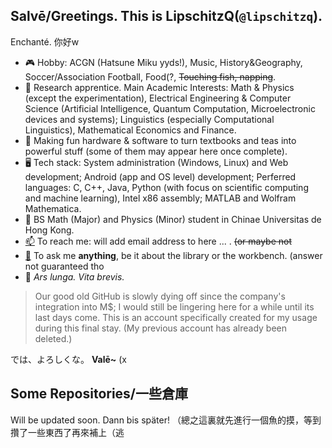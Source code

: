 ## Salvē/Greetings. This is LipschitzQ(`@lipschitzq`). 
<!--
**lipschitzq/lipschitzq** is a ✨ _special_ ✨ repository because its `README.md` (this file) appears on your GitHub profile.

Here are some ideas to get you started:

- 🔭 I’m currently working on ...
- 🌱 I’m currently learning ...
- 👯 I’m looking to collaborate on ...
- 🤔 I’m looking for help with ...
- 💬 Ask me about ...
- 📫 How to reach me: ...
- 😄 Pronouns: ...
- ⚡ Fun fact: ...
-->


Enchanté. 你好w



- 🎮 Hobby: ACGN (Hatsune Miku yyds!), Music, History&Geography, Soccer/Association Football, Food(?, ~~Touching fish, napping~~.
- 📘 Research apprentice. Main Academic Interests: Math & Physics (except the experimentation), Electrical Engineering & Computer Science (Artificial Intelligence, Quantum Computation, Microelectronic devices and systems); Linguistics (especially Computational Linguistics), Mathematical Economics and Finance.
- 🔌 Making fun hardware & software to turn textbooks and teas into powerful stuff (some of them may appear here once complete). 
- 🖥️ Tech stack: System administration (Windows, Linux) and Web development; Android (app and OS level) development; Perferred languages: C, C++, Java, Python (with focus on scientific computing and machine learning), Intel x86 assembly; MATLAB and Wolfram Mathematica. 
- 📖 BS Math (Major) and Physics (Minor) student in Chinae Universitas de Hong Kong. 
- [📫](mailto:lipschitzq@???) To reach me: will add email address to here ... . ~~(or maybe not~~
- [💬](https://github.com/lipschitzq/lipschitzq/issues) To ask me **anything**, be it about the library or the workbench. (answer not guaranteed tho
- 🌸 *Ars lunga. Vita brevis.*



> Our good old GitHub is slowly dying off since the company's integration into M$; I would still be lingering here for a while until its last days come. This is an account specifically created for my usage during this final stay. (My previous account has already been deleted.)


では、よろしくな。
**Valē~** (x



## Some Repositories/一些倉庫
Will be updated soon. Dann bis später! （總之這裏就先進行一個魚的摸，等到攢了一些東西了再來補上（逃

